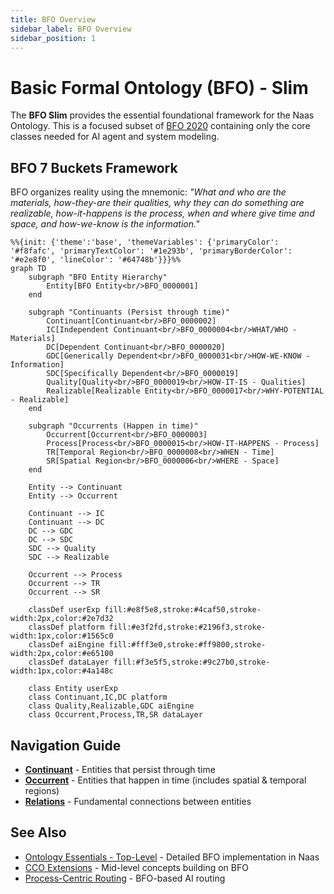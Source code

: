 ```yaml
---
title: BFO Overview
sidebar_label: BFO Overview
sidebar_position: 1
---
```


# Basic Formal Ontology (BFO) - Slim

The **BFO Slim** provides the essential foundational framework for the Naas Ontology. This is a focused subset of [BFO 2020](https://github.com/bfo-ontology) containing only the core classes needed for AI agent and system modeling.

## BFO 7 Buckets Framework

BFO organizes reality using the mnemonic: *"What and who are the materials, how-they-are their qualities, why they can do something are realizable, how-it-happens is the process, when and where give time and space, and how-we-know is the information."*

```mermaid
%%{init: {'theme':'base', 'themeVariables': {'primaryColor': '#f8fafc', 'primaryTextColor': '#1e293b', 'primaryBorderColor': '#e2e8f0', 'lineColor': '#64748b'}}}%%
graph TD
    subgraph "BFO Entity Hierarchy"
        Entity[BFO Entity<br/>BFO_0000001]
    end
    
    subgraph "Continuants (Persist through time)"
        Continuant[Continuant<br/>BFO_0000002]
        IC[Independent Continuant<br/>BFO_0000004<br/>WHAT/WHO - Materials]
        DC[Dependent Continuant<br/>BFO_0000020]
        GDC[Generically Dependent<br/>BFO_0000031<br/>HOW-WE-KNOW - Information]
        SDC[Specifically Dependent<br/>BFO_0000019]
        Quality[Quality<br/>BFO_0000019<br/>HOW-IT-IS - Qualities]
        Realizable[Realizable Entity<br/>BFO_0000017<br/>WHY-POTENTIAL - Realizable]
    end
    
    subgraph "Occurrents (Happen in time)"
        Occurrent[Occurrent<br/>BFO_0000003]
        Process[Process<br/>BFO_0000015<br/>HOW-IT-HAPPENS - Process]
        TR[Temporal Region<br/>BFO_0000008<br/>WHEN - Time]
        SR[Spatial Region<br/>BFO_0000006<br/>WHERE - Space]
    end
    
    Entity --> Continuant
    Entity --> Occurrent
    
    Continuant --> IC
    Continuant --> DC
    DC --> GDC
    DC --> SDC
    SDC --> Quality
    SDC --> Realizable
    
    Occurrent --> Process
    Occurrent --> TR
    Occurrent --> SR
    
    classDef userExp fill:#e8f5e8,stroke:#4caf50,stroke-width:2px,color:#2e7d32
    classDef platform fill:#e3f2fd,stroke:#2196f3,stroke-width:1px,color:#1565c0
    classDef aiEngine fill:#fff3e0,stroke:#ff9800,stroke-width:2px,color:#e65100
    classDef dataLayer fill:#f3e5f5,stroke:#9c27b0,stroke-width:1px,color:#4a148c
    
    class Entity userExp
    class Continuant,IC,DC platform
    class Quality,Realizable,GDC aiEngine
    class Occurrent,Process,TR,SR dataLayer
```

## Navigation Guide

- **[Continuant](/bfo/continuant)** - Entities that persist through time
- **[Occurrent](/bfo/occurrent)** - Entities that happen in time (includes spatial & temporal regions)
- **[Relations](/bfo/relations)** - Fundamental connections between entities

## See Also

- [Ontology Essentials - Top-Level](/ontology-essentials/top-level) - Detailed BFO implementation in Naas
- [CCO Extensions](/cco) - Mid-level concepts building on BFO
- [Process-Centric Routing](/ontology-essentials/process-routing) - BFO-based AI routing
